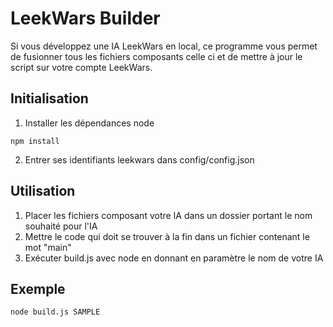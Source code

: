 # LeekWars Builder #

Si vous développez une IA LeekWars en local, ce programme vous permet de fusionner tous les fichiers composants celle ci et de mettre à jour le script sur votre compte LeekWars.

## Initialisation ##

1.  Installer les dépendances node

<code>npm install</code>

2.  Entrer ses identifiants leekwars dans config/config.json

## Utilisation ##

1.  Placer les fichiers composant votre IA dans un dossier portant le nom souhaité pour l'IA
2.  Mettre le code qui doit se trouver à la fin dans un fichier contenant le mot "main"
3.  Exécuter build.js avec node en donnant en paramètre le nom de votre IA

## Exemple ##

<code>node build.js SAMPLE</code>